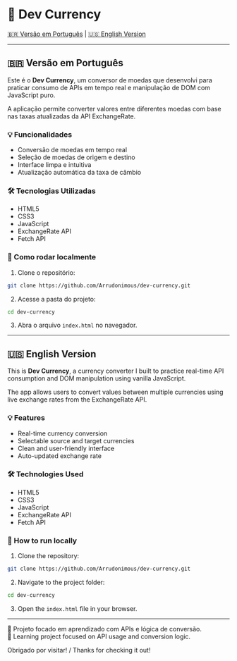 # 💱 Dev Currency

[🇧🇷 Versão em Português](#versão-em-português) | [🇺🇸 English Version](#english-version)

---

## 🇧🇷 Versão em Português

Este é o **Dev Currency**, um conversor de moedas que desenvolvi para praticar consumo de APIs em tempo real e manipulação de DOM com JavaScript puro.

A aplicação permite converter valores entre diferentes moedas com base nas taxas atualizadas da API ExchangeRate.

### 💡 Funcionalidades

- Conversão de moedas em tempo real  
- Seleção de moedas de origem e destino  
- Interface limpa e intuitiva  
- Atualização automática da taxa de câmbio

### 🛠️ Tecnologias Utilizadas

- HTML5  
- CSS3  
- JavaScript  
- ExchangeRate API  
- Fetch API

### 🚀 Como rodar localmente

1. Clone o repositório:

```bash
git clone https://github.com/Arrudonimous/dev-currency.git
```

2. Acesse a pasta do projeto:

```bash
cd dev-currency
```

3. Abra o arquivo `index.html` no navegador.

---

## 🇺🇸 English Version

This is **Dev Currency**, a currency converter I built to practice real-time API consumption and DOM manipulation using vanilla JavaScript.

The app allows users to convert values between multiple currencies using live exchange rates from the ExchangeRate API.

### 💡 Features

- Real-time currency conversion  
- Selectable source and target currencies  
- Clean and user-friendly interface  
- Auto-updated exchange rate

### 🛠️ Technologies Used

- HTML5  
- CSS3  
- JavaScript  
- ExchangeRate API  
- Fetch API

### 🚀 How to run locally

1. Clone the repository:

```bash
git clone https://github.com/Arrudonimous/dev-currency.git
```

2. Navigate to the project folder:

```bash
cd dev-currency
```

3. Open the `index.html` file in your browser.

---

📌 Projeto focado em aprendizado com APIs e lógica de conversão.  
📌 Learning project focused on API usage and conversion logic.

Obrigado por visitar! / Thanks for checking it out!
